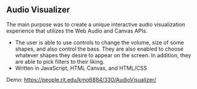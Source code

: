## Audio Visualizer

The main purpose was to create a unique interactive audio visualization experience that utilizes the Web Audio and Canvas APIs.

- The user is able to use controls to change the volume, size of some shapes, and also control the bass. They are also enabled to choose whatever shapes they desire to appear on the screen. In addition, they are able to pick filters to their liking.
- Written in JavaScript, HTML Canvas, and HTML/CSS

Demo: https://people.rit.edu/kmo6884/330/AudioVisualizer/
